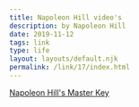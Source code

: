 ```yaml
---
title: Napoleon Hill video's
description: by Napoleon Hill
date: 2019-11-12
tags: link
type: life
layout: layouts/default.njk
permalink: /link/17/index.html
---
```


[Napoleon Hill's Master Key](https://www.youtube.com/watch?v=MB1ziqYsbxE&list=PLhgOrK0kIYn-QR0bYzanNaQJprUrqfsbD)
